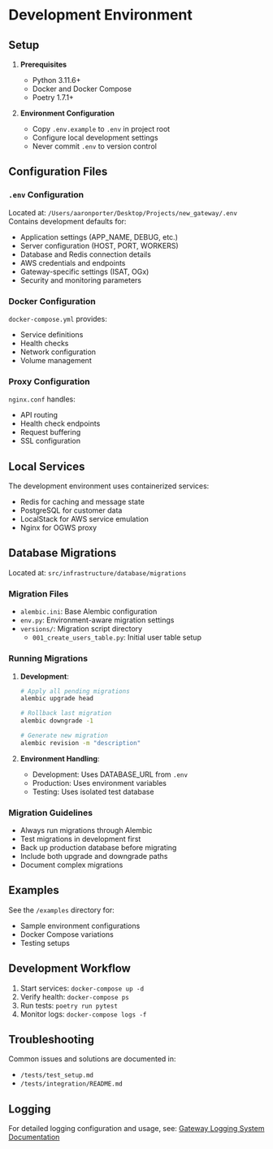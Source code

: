 # Development Environment

## Setup
1. **Prerequisites**
   - Python 3.11.6+
   - Docker and Docker Compose
   - Poetry 1.7.1+

2. **Environment Configuration**
   - Copy `.env.example` to `.env` in project root
   - Configure local development settings
   - Never commit `.env` to version control

## Configuration Files
### `.env` Configuration
Located at: `/Users/aaronporter/Desktop/Projects/new_gateway/.env`
Contains development defaults for:
- Application settings (APP_NAME, DEBUG, etc.)
- Server configuration (HOST, PORT, WORKERS)
- Database and Redis connection details
- AWS credentials and endpoints
- Gateway-specific settings (ISAT, OGx)
- Security and monitoring parameters

### Docker Configuration
`docker-compose.yml` provides:
- Service definitions
- Health checks
- Network configuration
- Volume management

### Proxy Configuration
`nginx.conf` handles:
- API routing
- Health check endpoints
- Request buffering
- SSL configuration

## Local Services
The development environment uses containerized services:
- Redis for caching and message state
- PostgreSQL for customer data
- LocalStack for AWS service emulation
- Nginx for OGWS proxy

## Database Migrations
Located at: `src/infrastructure/database/migrations`

### Migration Files
- `alembic.ini`: Base Alembic configuration
- `env.py`: Environment-aware migration settings
- `versions/`: Migration script directory
  - `001_create_users_table.py`: Initial user table setup

### Running Migrations
1. **Development**:
   ```bash
   # Apply all pending migrations
   alembic upgrade head

   # Rollback last migration
   alembic downgrade -1

   # Generate new migration
   alembic revision -m "description"
   ```

2. **Environment Handling**:
   - Development: Uses DATABASE_URL from `.env`
   - Production: Uses environment variables
   - Testing: Uses isolated test database

### Migration Guidelines
- Always run migrations through Alembic
- Test migrations in development first
- Back up production database before migrating
- Include both upgrade and downgrade paths
- Document complex migrations

## Examples
See the `/examples` directory for:
- Sample environment configurations
- Docker Compose variations
- Testing setups

## Development Workflow
1. Start services: `docker-compose up -d`
2. Verify health: `docker-compose ps`
3. Run tests: `poetry run pytest`
4. Monitor logs: `docker-compose logs -f`

## Troubleshooting
Common issues and solutions are documented in:
- `/tests/test_setup.md`
- `/tests/integration/README.md`

## Logging
For detailed logging configuration and usage, see:
[Gateway Logging System Documentation](../logging/README.md) 